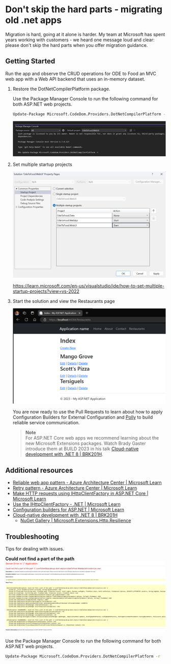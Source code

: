 # Don't skip the hard parts - migrating old .net apps
Migration is hard, going at it alone is harder. My team at Microsoft has spent years working with customers - we heard one message loud and clear: please don't skip the hard parts when you offer migration guidance.

## Getting Started
Run the app and observe the CRUD operations for ODE to Food an MVC web app with a Web API backend that uses an in-memory dataset.

1. Restore the DotNetCompilerPlatform package.

    Use the Package Manager Console to run the following command for both ASP.NET web projects.
    ```sh
    Update-Package Microsoft.CodeDom.Providers.DotNetCompilerPlatform -r
    ```

    ![#image of Package Manager Console command](./docs/RestoreTheDotNetCompilerPlatformPackage.png)

1. Set multiple startup projects

    ![#image showing that two start up projects should be selected](./docs/SetMultipleStartupProjects.png)

    https://learn.microsoft.com/en-us/visualstudio/ide/how-to-set-multiple-startup-projects?view=vs-2022

1. Start the solution and view the Restaurants page

    ![#image of the restaurants page](./docs/ImageOfTheRestaurantsPage.png)

    You are now ready to use the Pull Requests to learn about how to apply Configuration Builders for External Configuration and [Polly](https://github.com/App-vNext/Polly) to build reliable service communication.

    > **Note**<br>
    >  For ASP.NET Core web apps we recommend learning about the new Microsoft Extensions packages. Watch Brady Gaster introduce them at BUILD 2023 in his talk [Cloud-native development with .NET 8 | BRK201H](https://youtu.be/qoNflu8aRaA?t=1421).

## Additional resources

- [Reliable web app pattern - Azure Architecture Center | Microsoft Learn](https://learn.microsoft.com/azure/architecture/web-apps/guides/reliable-web-app/overview)
- [Retry pattern - Azure Architecture Center | Microsoft Learn](https://learn.microsoft.com/azure/architecture/patterns/retry)
- [Make HTTP requests using IHttpClientFactory in ASP.NET Core | Microsoft Learn](https://learn.microsoft.com/aspnet/core/fundamentals/http-requests?view=aspnetcore-7.0#use-polly-based-handlers)
- [Use the IHttpClientFactory - .NET | Microsoft Learn](https://learn.microsoft.com/dotnet/core/extensions/httpclient-factory?source=recommendations)
- [Configuration builders for ASP.NET | Microsoft Learn](https://learn.microsoft.com/en-us/aspnet/config-builder)
- [Cloud-native development with .NET 8 | BRK201H](https://youtu.be/qoNflu8aRaA?t=1421)
    - [NuGet Gallery | Microsoft.Extensions.Http.Resilience](https://www.nuget.org/packages/Microsoft.Extensions.Http.Resilience)

## Troubleshooting
Tips for dealing with issues.

**Could not find a part of the path**
![#image of runtime roslyn csc.exe error](./docs/CouldNotFindAPartOfThePath.png)

Use the Package Manager Console to run the following command for both ASP.NET web projects.

```sh
Update-Package Microsoft.CodeDom.Providers.DotNetCompilerPlatform -r
```